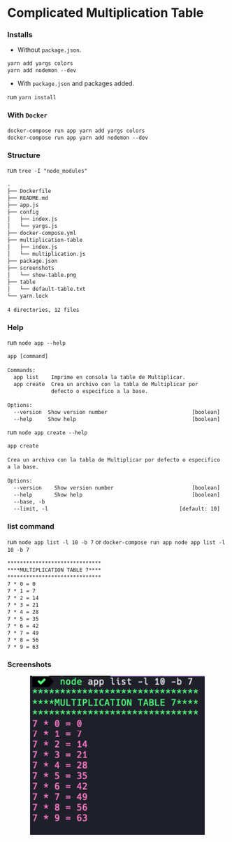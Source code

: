 # Complicated Multiplication Table

### Installs

* Without `package.json`.
```shell
yarn add yargs colors
yarn add nodemon --dev
```

* With `package.json` and packages added.

run `yarn install`

### With `Docker`
```shell
docker-compose run app yarn add yargs colors
docker-compose run app yarn add nodemon --dev
```

### Structure

run `tree -I "node_modules"`
```shell
.
├── Dockerfile
├── README.md
├── app.js
├── config
│   ├── index.js
│   └── yargs.js
├── docker-compose.yml
├── multiplication-table
│   ├── index.js
│   └── multiplication.js
├── package.json
├── screenshots
│   └── show-table.png
├── table
│   └── default-table.txt
└── yarn.lock

4 directories, 12 files
```

### Help

run `node app --help`
```shell
app [command]

Commands:
  app list    Imprime en consola la table de Multiplicar.
  app create  Crea un archivo con la tabla de Multiplicar por
              defecto o especifico a la base.

Options:
  --version  Show version number                           [boolean]
  --help     Show help                                     [boolean]
```
run `node app create --help`
```shell
app create

Crea un archivo con la tabla de Multiplicar por defecto o especifico
a la base.

Options:
  --version    Show version number                         [boolean]
  --help       Show help                                   [boolean]
  --base, -b
  --limit, -l                                          [default: 10]
```

### list command

run `node app list -l 10 -b 7` or `docker-compose run app node app list -l 10 -b 7`
```shell
******************************
****MULTIPLICATION TABLE 7****
******************************
7 * 0 = 0
7 * 1 = 7
7 * 2 = 14
7 * 3 = 21
7 * 4 = 28
7 * 5 = 35
7 * 6 = 42
7 * 7 = 49
7 * 8 = 56
7 * 9 = 63
```

### Screenshots

<p align="center">
  <kbd>
    <img src="screenshots/show-table.png" title="show table"  width="400px" height="auto">
  </kbd>
</p>

